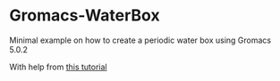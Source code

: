 # Gromacs-WaterBox
Minimal example on how to create a periodic water box using Gromacs 5.0.2

With help from [this tutorial](http://www.bevanlab.biochem.vt.edu/Pages/Personal/justin/gmx-tutorials/lysozyme)

